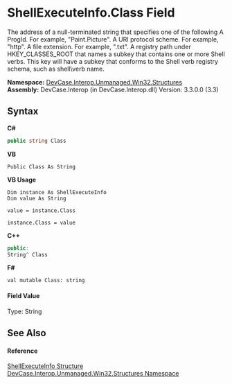 # ShellExecuteInfo.Class Field
 

The address of a null-terminated string that specifies one of the following A ProgId. For example, "Paint.Picture". A URI protocol scheme. For example, "http". A file extension. For example, ".txt". A registry path under HKEY_CLASSES_ROOT that names a subkey that contains one or more Shell verbs. This key will have a subkey that conforms to the Shell verb registry schema, such as shell\verb name.

**Namespace:**&nbsp;<a href="N_DevCase_Interop_Unmanaged_Win32_Structures">DevCase.Interop.Unmanaged.Win32.Structures</a><br />**Assembly:**&nbsp;DevCase.Interop (in DevCase.Interop.dll) Version: 3.3.0.0 (3.3)

## Syntax

**C#**<br />
``` C#
public string Class
```

**VB**<br />
``` VB
Public Class As String
```

**VB Usage**<br />
``` VB Usage
Dim instance As ShellExecuteInfo
Dim value As String

value = instance.Class

instance.Class = value
```

**C++**<br />
``` C++
public:
String^ Class
```

**F#**<br />
``` F#
val mutable Class: string
```


#### Field Value
Type: String

## See Also


#### Reference
<a href="T_DevCase_Interop_Unmanaged_Win32_Structures_ShellExecuteInfo">ShellExecuteInfo Structure</a><br /><a href="N_DevCase_Interop_Unmanaged_Win32_Structures">DevCase.Interop.Unmanaged.Win32.Structures Namespace</a><br />